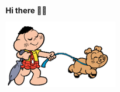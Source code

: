 ## Hi there 🚶🏽

<img src="https://raw.githubusercontent.com/andrelmlins/andrelmlins/master/image.gif?sanitize=true" width="300" >

